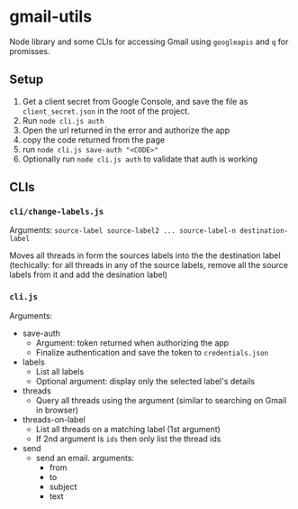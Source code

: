 # gmail-utils
Node library and some CLIs for accessing Gmail using `googleapis` and `q` for promisses.

## Setup

1. Get a client secret from Google Console, and save the file as `client_secret.json` in the root of the project.
2. Run `node cli.js auth`
  1. Open the url returned in the error and authorize the app
  2. copy the code returned from the page
3. run `node cli.js save-auth "<CODE>"`
4. Optionally run `node cli.js auth` to validate that auth is working

## CLIs

### `cli/change-labels.js`

Arguments:
`source-label source-label2 ... source-label-n destination-label`

Moves all threads in form the sources labels into the the destination label (techically: for all threads in any of the source labels, remove all the source labels from it and add the desination label)

### `cli.js`

Arguments:

- save-auth
  - Argument: token returned when authorizing the app
  - Finalize authentication and save the token to `credentials.json`
- labels
  - List all labels
  - Optional argument: display only the selected label's details
- threads
  - Query all threads using the argument (similar to searching on Gmail in browser)
- threads-on-label
  - List all threads on a matching label (1st argument)
  - If 2nd argument is `ids` then only list the thread ids
- send
  - send an email. arguments:
    - from
    - to
    - subject
    - text
